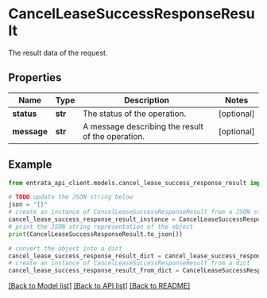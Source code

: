 # CancelLeaseSuccessResponseResult

The result data of the request.

## Properties

Name | Type | Description | Notes
------------ | ------------- | ------------- | -------------
**status** | **str** | The status of the operation. | [optional] 
**message** | **str** | A message describing the result of the operation. | [optional] 

## Example

```python
from entrata_api_client.models.cancel_lease_success_response_result import CancelLeaseSuccessResponseResult

# TODO update the JSON string below
json = "{}"
# create an instance of CancelLeaseSuccessResponseResult from a JSON string
cancel_lease_success_response_result_instance = CancelLeaseSuccessResponseResult.from_json(json)
# print the JSON string representation of the object
print(CancelLeaseSuccessResponseResult.to_json())

# convert the object into a dict
cancel_lease_success_response_result_dict = cancel_lease_success_response_result_instance.to_dict()
# create an instance of CancelLeaseSuccessResponseResult from a dict
cancel_lease_success_response_result_from_dict = CancelLeaseSuccessResponseResult.from_dict(cancel_lease_success_response_result_dict)
```
[[Back to Model list]](../README.md#documentation-for-models) [[Back to API list]](../README.md#documentation-for-api-endpoints) [[Back to README]](../README.md)


